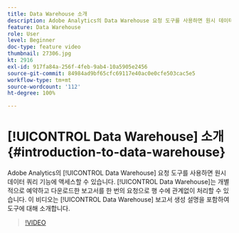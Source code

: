 ```yaml
---
title: Data Warehouse 소개
description: Adobe Analytics의 Data Warehouse 요청 도구를 사용하면 원시 데이터 쿼리 기능에 액세스할 수 있습니다. Data Warehouse는 개별적으로 예약하고 다운로드한 보고서를 한 번의 요청으로 행 수에 관계없이 처리할 수 있습니다. 이 비디오는 Data Warehouse 보고서 생성 설명을 포함하여 도구에 대해 소개합니다.
feature: Data Warehouse
role: User
level: Beginner
doc-type: feature video
thumbnail: 27306.jpg
kt: 2916
exl-id: 917fa84a-256f-4feb-9ab4-10a5905e2456
source-git-commit: 84984ad9bf65cfc69117e40ac0e0cfe503cac5e5
workflow-type: tm+mt
source-wordcount: '112'
ht-degree: 100%

---
```


# [!UICONTROL Data Warehouse] 소개 {#introduction-to-data-warehouse}

Adobe Analytics의 [!UICONTROL Data Warehouse] 요청 도구를 사용하면 원시 데이터 쿼리 기능에 액세스할 수 있습니다. [!UICONTROL Data Warehouse]는 개별적으로 예약하고 다운로드한 보고서를 한 번의 요청으로 행 수에 관계없이 처리할 수 있습니다. 이 비디오는 [!UICONTROL Data Warehouse] 보고서 생성 설명을 포함하여 도구에 대해 소개합니다.

>[!VIDEO](https://video.tv.adobe.com/v/27306/?quality=12&learn=on)
